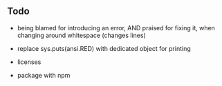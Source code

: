 Todo
----
* being blamed for introducing an error, AND praised for fixing it,
  when changing around whitespace (changes lines)

* replace sys.puts(ansi.RED) with dedicated object for printing

* licenses

* package with npm
